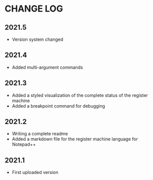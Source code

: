 
# CHANGE LOG

## 2021.5

* Version system changed

## 2021.4

* Added multi-argument commands

## 2021.3

* Added a styled visualization of the complete status of the register machine
* Added a breakpoint command for debugging

## 2021.2

* Writing a complete readme
* Added a markdown file for the register machine language for Notepad++

## 2021.1

* First uploaded version
